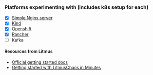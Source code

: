 ### Platforms experimenting with (includes k8s setup for each) 

- [x] [Simple Nginx server](/litmus-chaos/nginx/)
- [x] [Kind](/litmus-chaos/kind/)
- [x] [Openshift](/litmus-chaos/openshift)
- [x] [Rancher](/litmus-chaos/rancher)
- [ ] Kafka  

#### Resources from Litmus

- [Official getting started docs](https://docs.litmuschaos.io/docs/getstarted/)
- [Getting started with LitmusChaos in Minutes](https://dev.to/uditgaurav/get-started-with-litmuschaos-in-minutes-4ke1)

